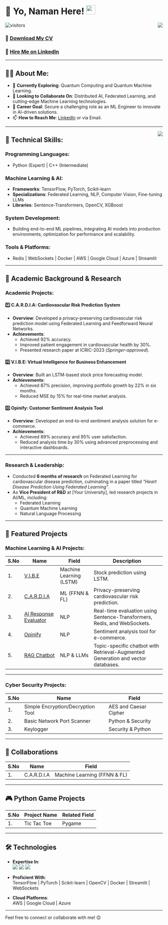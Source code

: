 # 👋 Yo, Naman Here! <img src="https://github.com/TheDudeThatCode/TheDudeThatCode/blob/master/Assets/Hi.gif" width="29">

<!-- Statistics -->
<img align="right" src="https://github-readme-stats.vercel.app/api?username=NamanVSrivastav&theme=light&show_icons=true&count_private=true">

![visitors](https://visitor-badge.laobi.icu/badge?page_id=NamanVSrivastav.NamanVSrivastav)

### 📝 [Download My CV](https://drive.google.com/file/d/1z605vT03J5QWweeGI8mEYsdet1MWUHZC/view?usp=sharing)  
### 💼 [Hire Me on LinkedIn](https://www.linkedin.com/in/namanvsrivatav/)  

---

## 👨‍💻 About Me:

- 🌱 **Currently Exploring**: Quantum Computing and Quantum Machine Learning.  
- 🤝 **Looking to Collaborate On**: Distributed AI, Federated Learning, and cutting-edge Machine Learning technologies.  
- 🎯 **Career Goal**: Secure a challenging role as an ML Engineer to innovate in AI-driven solutions.  
- 📫 **How to Reach Me**: [LinkedIn](https://www.linkedin.com/in/namanvsrivatav/) or via Email.  

---

<img align="right" src="https://github-readme-stats.vercel.app/api/top-langs/?username=NamanVSrivastav&layout=compact&theme=light">

## 🔑 Technical Skills:

### Programming Languages:
- Python (Expert) | C++ (Intermediate)

### Machine Learning & AI:
- **Frameworks**: TensorFlow, PyTorch, Scikit-learn
- **Specializations**: Federated Learning, NLP, Computer Vision, Fine-tuning LLMs
- **Libraries**: Sentence-Transformers, OpenCV, XGBoost

### System Development:
- Building end-to-end ML pipelines, integrating AI models into production environments, optimization for performance and scalability.

### Tools & Platforms:
- Redis | WebSockets | Docker | AWS | Google Cloud | Azure | Streamlit

---

## 🌟 Academic Background & Research

### Academic Projects:

#### 1️⃣ **C.A.R.D.I.A: Cardiovascular Risk Prediction System**
- **Overview**: Developed a privacy-preserving cardiovascular risk prediction model using Federated Learning and Feedforward Neural Networks.
- **Achievements**:  
  - Achieved 92% accuracy.  
  - Improved patient engagement in cardiovascular health by 30%.  
  - Presented research paper at ICRIC-2023 (*Springer-approved*).

#### 2️⃣ **V.I.B.E: Virtual Intelligence for Business Enhancement**
- **Overview**: Built an LSTM-based stock price forecasting model.
- **Achievements**:  
  - Achieved 87% precision, improving portfolio growth by 22% in six months.  
  - Reduced MSE by 15% for real-time market analysis.

#### 3️⃣ **Opinify: Customer Sentiment Analysis Tool**
- **Overview**: Developed an end-to-end sentiment analysis solution for e-commerce.
- **Achievements**:  
  - Achieved 89% accuracy and 95% user satisfaction.  
  - Reduced analysis time by 30% using advanced preprocessing and interactive dashboards.

---

### Research & Leadership:

- Conducted **6 months of research** on Federated Learning for cardiovascular disease prediction, culminating in a paper titled *"Heart Disease Prediction Using Federated Learning"*.
- As **Vice President of R&D** at [Your University], led research projects in AI/ML, including:  
  - Federated Learning  
  - Quantum Machine Learning  
  - Natural Language Processing  

---

## 🚀 Featured Projects

### Machine Learning & AI Projects:

| S.No | Name | Field | Description |
|------|------|-------|-------------|
| 1. | [V.I.B.E](https://github.com/NamanVSrivastav/V.I.B.E) | Machine Learning (LSTM) | Stock prediction using LSTM. |
| 2. | [C.A.R.D.I.A](https://github.com/NamanVSrivastav/C.A.R.D.I.A) | ML (FFNN & FL) | Privacy-preserving cardiovascular risk prediction. |
| 3. | [AI Response Evaluator](https://github.com/NamanVSrivastav/AI_Response_Evaluator) | NLP | Real-time evaluation using Sentence-Transformers, Redis, and WebSockets. |
| 4. | [Opinify](https://github.com/NamanVSrivastav/Opinify) | NLP | Sentiment analysis tool for e-commerce. |
| 5. | [RAG Chatbot](https://github.com/NamanVSrivastav/RAG-Chatbot) | NLP & LLMs | Topic-specific chatbot with Retrieval-Augmented Generation and vector databases. |

---

### Cyber Security Projects:

| S.No | Name | Field |
|------|------|-------|
| 1. | Simple Encryption/Decryption Tool | AES and Caesar Cipher |
| 2. | Basic Network Port Scanner | Python & Security |
| 3. | Keylogger | Security & Python |

---

## 🧩 Collaborations

| S.No | Name | Field |
|------|------|-------|
| 1. | C.A.R.D.I.A | Machine Learning (FFNN & FL) |

---

## 🎮 Python Game Projects

| S.No | Project Name | Related Field |
|------|--------------|---------------|
| 1. | Tic Tac Toe | Pygame |

---

## 🛠️ Technologies

- **Expertise In**:  
  <img src="https://img.shields.io/badge/Python-FFD43B?style=for-the-badge&logo=python&logoColor=blue"> <img src="https://img.shields.io/badge/Machine_Learning-F05032?style=for-the-badge&logo=AI&logoColor=white"> <img src="https://img.shields.io/badge/DSA-100000?style=for-the-badge&logo=DSA&logoColor=white">

- **Proficient With**:  
  TensorFlow | PyTorch | Scikit-learn | OpenCV | Docker | Streamlit | WebSockets

- **Cloud Platforms**:  
  AWS | Google Cloud | Azure

---

Feel free to connect or collaborate with me! 😊

